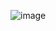 ![image](https://user-images.githubusercontent.com/64083148/212956131-68f29737-2782-4f6b-85f2-b27427d55b4e.png)
